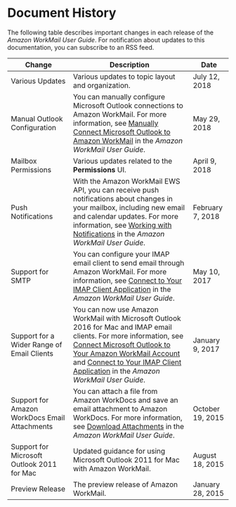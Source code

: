 # Document History<a name="DocumentHistory"></a>

The following table describes important changes in each release of the *Amazon WorkMail User Guide*\. For notification about updates to this documentation, you can subscribe to an RSS feed\. 

| Change | Description | Date | 
| --- |--- |--- |
| Various Updates | Various updates to topic layout and organization\. | July 12, 2018 | 
| Manual Outlook Configuration | You can manually configure Microsoft Outlook connections to Amazon WorkMail\. For more information, see [Manually Connect Microsoft Outlook to Amazon WorkMail](outlook_manual.html) in the *Amazon WorkMail User Guide*\. | May 29, 2018 | 
| Mailbox Permissions | Various updates related to the **Permissions** UI\.  | April 9, 2018 | 
| Push Notifications | With the Amazon WorkMail EWS API, you can receive push notifications about changes in your mailbox, including new email and calendar updates\. For more information, see [Working with Notifications](notifications.html) in the *Amazon WorkMail User Guide*\. | February 7, 2018 | 
| Support for SMTP | You can configure your IMAP email client to send email through Amazon WorkMail\. For more information, see [Connect to Your IMAP Client Application](using_IMAP_client.html) in the *Amazon WorkMail User Guide*\. | May 10, 2017 | 
| Support for a Wider Range of Email Clients | You can now use Amazon WorkMail with Microsoft Outlook 2016 for Mac and IMAP email clients\. For more information, see [Connect Microsoft Outlook to Your Amazon WorkMail Account](connect_mail_client.html) and [Connect to Your IMAP Client Application](using_IMAP_client.html) in the *Amazon WorkMail User Guide*\. | January 9, 2017 | 
| Support for Amazon WorkDocs Email Attachments | You can attach a file from Amazon WorkDocs and save an email attachment to Amazon WorkDocs\. For more information, see [Download Attachments](download_attachments.html) in the *Amazon WorkMail User Guide*\. | October 19, 2015 | 
| Support for Microsoft Outlook 2011 for Mac | Updated guidance for using Microsoft Outlook 2011 for Mac with Amazon WorkMail\. | August 18, 2015 | 
| Preview Release | The preview release of Amazon WorkMail\. | January 28, 2015 | 